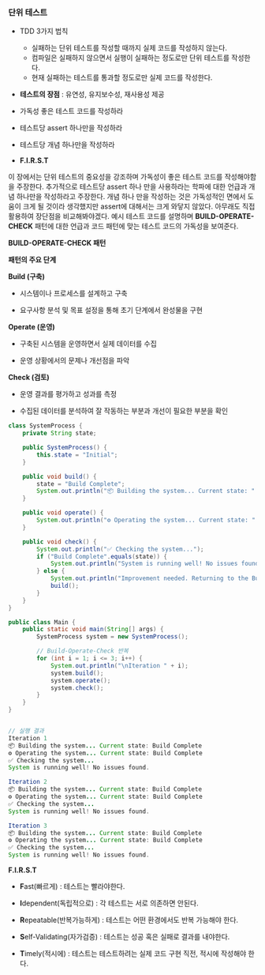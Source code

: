 ### 단위 테스트

- TDD 3가지 법칙

    - 실패하는 단위 테스트를 작성할 때까지 실제 코드를 작성하지 않는다.
    - 컴파일은 실패하지 않으면서 실행이 실패하는 정도로만 단위 테스트를 작성한다.
    - 현재 실패하는 테스트를 통과할 정도로만 실제 코드를 작성한다.

- **테스트의 장점** : 유연성, 유지보수성, 재사용성 제공
- 가독성 좋은 테스트 코드를 작성하라
- 테스트당 assert 하나만을 작성하라
- 테스트당 개념 하나만을 작성하라
- **F.I.R.S.T**

이 장에서는 단위 테스트의 중요성을 강조하며 가독성이 좋은 테스트 코드를 작성해야함을 주장한다. 추가적으로 테스트당 assert 하나 만을 사용하라는 학파에 대한 언급과 개념 하나만을 작성하라고 주장한다. 개념 하나 만을 작성하는 것은 가독성적인 면에서 도움이 크게 될 것이라 생각했지만 assert에 대해서는 크게 와닿지 않았다. 아무래도 직접 활용하여 장단점을 비교해봐야겠다.
예시 테스트 코드를 설명하며 **BUILD-OPERATE-CHECK** 패턴에 대한 언급과 코드 패턴에 맞는 테스트 코드의 가독성을 보여준다.

**BUILD-OPERATE-CHECK 패턴**

**패턴의 주요 단계**

**Build (구축)**

- 시스템이나 프로세스를 설계하고 구축

- 요구사항 분석 및 목표 설정을 통해 초기 단계에서 완성물을 구현

**Operate (운영)**

- 구축된 시스템을 운영하면서 실제 데이터를 수집

- 운영 상황에서의 문제나 개선점을 파악

**Check (검토)**

- 운영 결과를 평가하고 성과를 측정

- 수집된 데이터를 분석하여 잘 작동하는 부분과 개선이 필요한 부분을 확인

```java
class SystemProcess {
    private String state;

    public SystemProcess() {
        this.state = "Initial";
    }

    public void build() {
        state = "Build Complete";
        System.out.println("📦 Building the system... Current state: " + state);
    }

    public void operate() {
        System.out.println("⚙️ Operating the system... Current state: " + state);
    }

    public void check() {
        System.out.println("✅ Checking the system...");
        if ("Build Complete".equals(state)) {
            System.out.println("System is running well! No issues found.");
        } else {
            System.out.println("Improvement needed. Returning to the Build phase.");
            build();
        }
    }
}

public class Main {
    public static void main(String[] args) {
        SystemProcess system = new SystemProcess();

        // Build-Operate-Check 반복
        for (int i = 1; i <= 3; i++) {
            System.out.println("\nIteration " + i);
            system.build();
            system.operate();
            system.check();
        }
    }
}


// 실행 결과
Iteration 1
📦 Building the system... Current state: Build Complete
⚙️ Operating the system... Current state: Build Complete
✅ Checking the system...
System is running well! No issues found.

Iteration 2
📦 Building the system... Current state: Build Complete
⚙️ Operating the system... Current state: Build Complete
✅ Checking the system...
System is running well! No issues found.

Iteration 3
📦 Building the system... Current state: Build Complete
⚙️ Operating the system... Current state: Build Complete
✅ Checking the system...
System is running well! No issues found.
```

**F.I.R.S.T**

- **F**ast(빠르게) : 테스트는 빨라야한다.

- **I**dependent(독립적으로) : 각 테스트는 서로 의존하면 안된다.

- **R**epeatable(반복가능하게) : 테스트는 어떤 환경에서도 반복 가능해야 한다.

- **S**elf-Validating(자가검증) : 테스트는 성공 혹은 실패로 결과를 내야한다.

- **T**imely(적시에) : 테스트는 테스트하려는 실제 코드 구현 직전, 적시에 작성해야 한다.